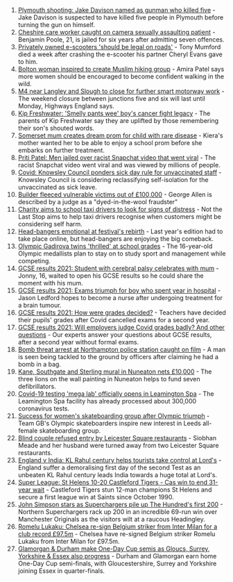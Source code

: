 1. [Plymouth shooting: Jake Davison named as gunman who killed five](https://www.bbc.co.uk/news/uk-england-devon-58197414) - Jake Davison is suspected to have killed five people in Plymouth before turning the gun on himself.
2. [Cheshire care worker caught on camera sexually assaulting patient](https://www.bbc.co.uk/news/uk-england-stoke-staffordshire-58188294) - Benjamin Poole, 21, is jailed for six years after admitting seven offences.
3. [Privately owned e-scooters 'should be legal on roads'](https://www.bbc.co.uk/news/uk-england-london-58190581) - Tony Mumford died a week after crashing the e-scooter his partner Cheryl Evans gave to him.
4. [Bolton woman inspired to create Muslim hiking group](https://www.bbc.co.uk/news/uk-england-manchester-58192877) - Amira Patel says more women should be encouraged to become confident walking in the wild.
5. [M4 near Langley and Slough to close for further smart motorway work](https://www.bbc.co.uk/news/uk-england-berkshire-58191772) - The weekend closure between junctions five and six will last until Monday, Highways England says.
6. [Kip Freshwater: 'Smelly pants wee' boy's cancer fight legacy](https://www.bbc.co.uk/news/uk-england-birmingham-58190713) - The parents of Kip Freshwater say they are uplifted by those remembering their son's shouted words.
7. [Somerset mum creates dream prom for child with rare disease](https://www.bbc.co.uk/news/uk-england-bristol-58181717) - Kiera's mother wanted her to be able to enjoy a school prom before she embarks on further treatment.
8. [Priti Patel: Men jailed over racist Snapchat video that went viral](https://www.bbc.co.uk/news/uk-england-nottinghamshire-58188886) - The racist Snapchat video went viral and was viewed by millions of people.
9. [Covid: Knowsley Council ponders sick day rule for unvaccinated staff](https://www.bbc.co.uk/news/uk-england-merseyside-58190763) - Knowsley Council is considering reclassifying self-isolation for the unvaccinated as sick leave.
10. [Builder fleeced vulnerable victims out of £100,000](https://www.bbc.co.uk/news/uk-england-york-north-yorkshire-58189584) - George Allen is described by a judge as a "dyed-in-the-wool fraudster"
11. [Charity aims to school taxi drivers to look for signs of distress](https://www.bbc.co.uk/news/uk-england-bristol-58187049) - Not the Last Stop aims to help taxi drivers recognise when customers might be considering self harm.
12. [Head-bangers emotional at festival's rebirth](https://www.bbc.co.uk/news/uk-england-derbyshire-58177937) - Last year's edition had to take place online, but head-bangers are enjoying the big comeback.
13. [Olympic Gadirova twins 'thrilled' at school grades](https://www.bbc.co.uk/news/uk-england-beds-bucks-herts-58187027) - The 16-year-old Olympic medallists plan to stay on to study sport and management while competing.
14. [GCSE results 2021: Student with cerebral palsy celebrates with mum](https://www.bbc.co.uk/news/uk-england-nottinghamshire-58190943) - Jonny, 16, waited to open his GCSE results so he could share the moment with his mum.
15. [GCSE results 2021: Exams triumph for boy who spent year in hospital](https://www.bbc.co.uk/news/uk-england-derbyshire-58166542) - Jason Ledford hopes to become a nurse after undergoing treatment for a brain tumour.
16. [GCSE results 2021: How were grades decided?](https://www.bbc.co.uk/news/education-53682466) - Teachers have decided their pupils' grades after Covid cancelled exams for a second year.
17. [GCSE results 2021: Will employers judge Covid grades badly? And other questions](https://www.bbc.co.uk/news/education-58149810) - Our experts answer your questions about GCSE results, after a second year without formal exams.
18. [Bomb threat arrest at Northampton police station caught on film](https://www.bbc.co.uk/news/uk-england-northamptonshire-58187469) - A man is seen being tackled to the ground by officers after claiming he had a bomb in a bag.
19. [Kane, Southgate and Sterling mural in Nuneaton nets £10,000](https://www.bbc.co.uk/news/uk-england-coventry-warwickshire-58188675) - The three lions on the wall painting in Nuneaton helps to fund seven defibrillators.
20. [Covid-19 testing 'mega lab' officially opens in Leamington Spa](https://www.bbc.co.uk/news/uk-england-coventry-warwickshire-58194409) - The Leamington Spa facility has already processed about 300,000 coronavirus tests.
21. [Success for women's skateboarding group after Olympic triumph](https://www.bbc.co.uk/news/uk-england-leeds-58178634) - Team GB's Olympic skateboarders inspire new interest in Leeds all-female skateboarding group.
22. [Blind couple refused entry by Leicester Square restaurants](https://www.bbc.co.uk/news/uk-england-london-58176720) - Siobhan Meade and her husband were turned away from two Leicester Square restaurants.
23. [England v India: KL Rahul century helps tourists take control at Lord's](https://www.bbc.co.uk/sport/cricket/58194600) - England suffer a demoralising first day of the second Test as an unbeaten KL Rahul century leads India towards a huge total at Lord's.
24. [Super League: St Helens 10-20 Castleford Tigers - Cas win to end 31-year wait](https://www.bbc.co.uk/sport/rugby-league/58193553) - Castleford Tigers stun 12-man champions St Helens and secure a first league win at Saints since October 1990.
25. [John Simpson stars as Superchargers pile up The Hundred's first 200](https://www.bbc.co.uk/sport/cricket/58195386) - Northern Superchargers rack up 200 in an incredible 69-run win over Manchester Originals as the visitors wilt at a raucous Headingley.
26. [Romelu Lukaku: Chelsea re-sign Belgium striker from Inter Milan for a club record £97.5m](https://www.bbc.co.uk/sport/football/58111490) - Chelsea have re-signed Belgium striker Romelu Lukaku from Inter Milan for £97.5m.
27. [Glamorgan & Durham make One-Day Cup semis as Gloucs, Surrey, Yorkshire & Essex also progress](https://www.bbc.co.uk/sport/cricket/58189593) - Durham and Glamorgan earn home One-Day Cup semi-finals, with Gloucestershire, Surrey and Yorkshire joining Essex in quarter-finals.
